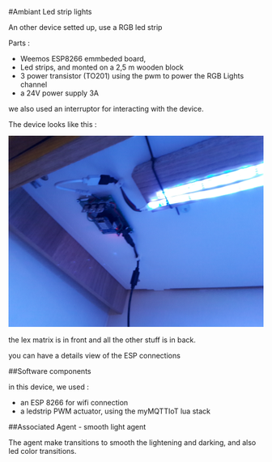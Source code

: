 #Ambiant Led strip lights

An other device setted up, use a RGB led strip
 
Parts : 

- Weemos ESP8266 emmbeded board, 
- Led strips, and monted on a 2,5 m wooden block
- 3 power transistor (TO201) using the pwm to power the RGB Lights channel
- a 24V power supply 3A

we also used an interruptor for interacting with the device.

The device looks like this :

![device.jpg](device.jpg) 

the lex matrix is in front and all the other stuff is in back.

you can have a details view of the ESP connections

##Software components

in this device, we used :

- an ESP 8266 for wifi connection
- a ledstrip PWM actuator, using the myMQTTIoT lua stack


##Associated Agent - smooth light agent

The agent make transitions to smooth the lightening and darking, and also led color transitions.


